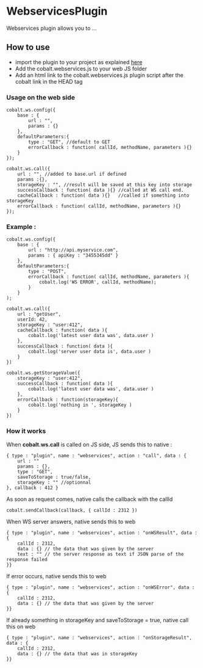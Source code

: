 WebservicesPlugin
===============

Webservices plugin allows you to ...


How to use
----------

* import the plugin to your project as explained [here](https://github.com/cobaltians/cobalt/wiki/Using-plugins)
* Add the cobalt.webservices.js to your web JS folder
* Add an html link to the cobalt.webservices.js plugin script after the cobalt link in the HEAD tag



### Usage on the web side

	cobalt.ws.config({
		base : {
			url : "", 
			params : {}
		},
		defaultParameters:{
			type : "GET", //default to GET
			errorCallback : function( callId, methodName, parameters ){}
		}
	});
	
	cobalt.ws.call({
		url : "", //added to base.url if defined
		params :{},
		storageKey : "", //result will be saved at this key into storage
		successCallback : function( data ){} //called at WS call end. 
		cacheCallback : function( data ){}   //called if something into storageKey
		errorCallback : function( callId, methodName, parameters ){}
	});


### Example :

	cobalt.ws.config({
		base : {
			url : "http://api.myservice.com",
			params : { apiKey : "3455345dd" }
		},
		defaultParameters:{
			type : "POST",
			errorCallback : function( callId, methodName, parameters ){
				cobalt.log('WS ERROR', callId, methodName);
			}
		}
	);

	cobalt.ws.call({
		url : "getUser",
		userId: 42,
		storageKey : "user:412",
		cacheCallback : function( data ){
			cobalt.log('latest user data was', data.user )	
		},
		successCallback : function( data ){
			cobalt.log('server user data is', data.user )
		}
	})

	cobalt.ws.getStorageValue({
		storageKey : "user:412",
		successCallback : function( data ){
			cobalt.log('latest user data was', data.user )
		},
		errorCallback : function(storageKey){
			cobalt.log('nothing in ', storageKey )
		}
	})
	
	
### How it works

When **cobalt.ws.call** is called on JS side, JS sends this to native :
	
	{ type : "plugin", name : "webservices", action : "call", data : {
		url : ""
		params : {},
		type : "GET",
		saveToStorage : true/false,
		storageKey : "" //optionnal
	}, callback : 412 }
	
As soon as request comes, native calls the callback with the callId
	
	cobalt.sendCallback(callback, { callId : 2312 })
	
When WS server answers, native sends this to web
	
	{ type : "plugin", name : "webservices", action : "onWSResult", data : {
		callId : 2312,
		data : {} // the data that was given by the server
		text : "" // the server response as text if JSON parse of the response failed
	}}
	
	
If error occurs, native sends this to web
	
	{ type : "plugin", name : "webservices", action : "onWSError", data : {
		callId : 2312,
		data : {} // the data that was given by the server
	}}

If already something in storageKey and saveToStorage = true, native call this on web
	
	{ type : "plugin", name : "webservices", action : "onStorageResult", data : {
		callId : 2312,
		data : {} // the data that was in storageKey
	}}

